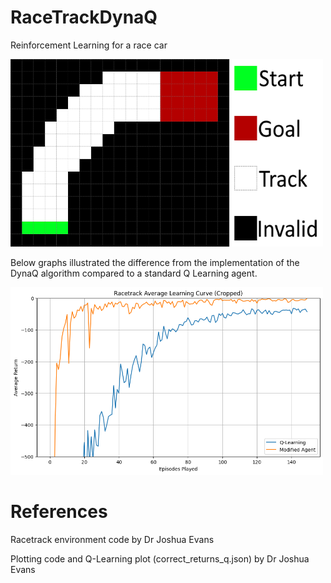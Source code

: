 # RaceTrackDynaQ
Reinforcement Learning for a race car

<img src="Images/track.png" alt="alt text" width="500" height="300">

Below graphs illustrated the difference from the implementation of the DynaQ algorithm compared to a standard Q Learning agent.

<img src="Images/ResultsGraph.png" alt="alt text" width="500" height="300">


# References

Racetrack environment code by Dr Joshua Evans

Plotting code and Q-Learning plot (correct_returns_q.json) by Dr Joshua Evans 
